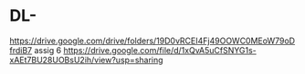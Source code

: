 # DL-  
https://drive.google.com/drive/folders/19D0vRCEI4Fj49OOWC0MEoW79oDfrdiB7
assig 6 
https://drive.google.com/file/d/1xQvA5uCfSNYG1s-xAEt7BU28UOBsU2ih/view?usp=sharing

